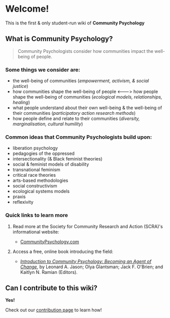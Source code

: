 # Welcome!

This is the first & only student-run wiki of **Community Psychology**

## What is Community Psychology?

> Community Psychologists consider how communities impact the well-being of people.

### Some things we consider are:

- the well-being of communities
  (*empowerment, activism, & social justice*)
- how communities shape the well-being of people <---> how people shape the well-being of communities
  (*ecological models, relationships, healing*)
- what people understand about their own well-being & the well-being of their communities
  (*participatory action research methods*)
- how people define and relate to their communities
  (*diversity, marginalisation, cultural humility*)

### Common ideas that Community Psychologists build upon:

- liberation psychology
- pedagogies of the oppressed
- intersectionality (& Black feminist theories)
- social & feminist models of disability
- transnational feminism
- critical race theories
- arts-based methodologies
- social constructivism
- ecological systems models
- praxis
- reflexivity

### Quick links to learn more

1. Read more at the Society for Community Research and Action (SCRA)'s informational website:
    - [CommunityPsychology.com](https://www.communitypsychology.com/what-is-community-psychology/)

2. Access a free, online book introducing the field:
    - *[Introduction to Community Psychology: Becoming an Agent of Change](https://press.rebus.community/introductiontocommunitypsychology/)*, by Leonard A. Jason; Olya Glantsman; Jack F. O'Brien; and Kaitlyn N. Ramian (Editors).

## Can I contribute to this wiki?

**Yes!**

Check out our [contribution page](https://gra3wy.github.io/contribute/) to learn how!